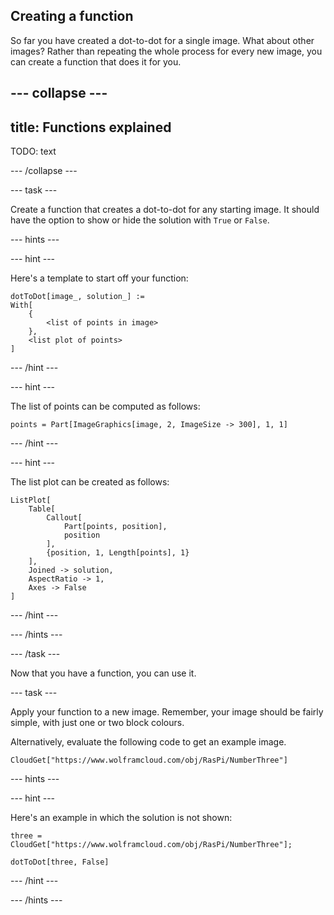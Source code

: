 ## Creating a function

So far you have created a dot-to-dot for a single image. What about other images?
Rather than repeating the whole process for every new image, you can create a function that does it for you.

--- collapse ---
---
title: Functions explained
---

TODO: text

--- /collapse ---

--- task ---

Create a function that creates a dot-to-dot for any starting image.
It should have the option to show or hide the solution with `True` or `False`.

--- hints ---

--- hint ---

Here's a template to start off your function:

```
dotToDot[image_, solution_] :=
With[
    {
        <list of points in image>
    },
    <list plot of points>
]
```

--- /hint ---

--- hint ---

The list of points can be computed as follows:

```
points = Part[ImageGraphics[image, 2, ImageSize -> 300], 1, 1]
```

--- /hint ---

--- hint ---

The list plot can be created as follows:

```
ListPlot[
    Table[
        Callout[
            Part[points, position],
            position
        ],
        {position, 1, Length[points], 1}
    ],
    Joined -> solution,
    AspectRatio -> 1,
    Axes -> False
]
```

--- /hint ---

--- /hints ---

--- /task ---

Now that you have a function, you can use it.

--- task ---

Apply your function to a new image.
Remember, your image should be fairly simple, with just one or two block colours.

Alternatively, evaluate the following code to get an example image.

```
CloudGet["https://www.wolframcloud.com/obj/RasPi/NumberThree"]
```

--- hints ---

--- hint ---

Here's an example in which the solution is not shown:

```
three = CloudGet["https://www.wolframcloud.com/obj/RasPi/NumberThree"];

dotToDot[three, False]
```

--- /hint ---

--- /hints ---